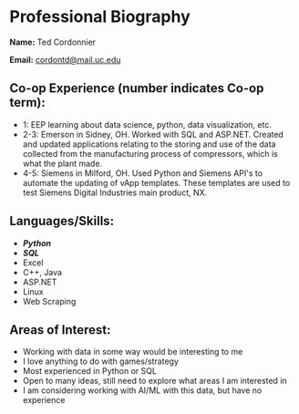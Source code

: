 # Professional Biography

**Name:** Ted Cordonnier

**Email:** cordontd@mail.uc.edu

## Co-op Experience (number indicates Co-op term):

- 1: EEP learning about data science, python, data visualization, etc.
- 2-3: Emerson in Sidney, OH. Worked with SQL and ASP.NET. Created and updated applications relating to the storing and use of the data collected from the manufacturing process of compressors, which is what the plant made.
- 4-5: Siemens in Milford, OH. Used Python and Siemens API's to automate the updating of vApp templates. These templates are used to test Siemens Digital Industries main product, NX.

## Languages/Skills:

- ___Python___
- ___SQL___
- Excel
- C++, Java
- ASP.NET
- Linux
- Web Scraping

## Areas of Interest:

- Working with data in some way would be interesting to me
- I love anything to do with games/strategy
- Most experienced in Python or SQL
- Open to many ideas, still need to explore what areas I am interested in
- I am considering working with AI/ML with this data, but have no experience
